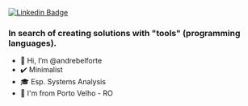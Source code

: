 [![Linkedin Badge](https://img.shields.io/badge/-Andr%C3%A9%20Belforte-blue?style=flat-square&logo=Linkedin&logoColor=white&link=https://www.linkedin.com/in/felipebelforte/)](https://www.linkedin.com/in/felipebelforte/)

<h3>In search of creating solutions with "tools" (programming languages).</h3>

- 👋 Hi, I’m @andrebelforte
- ✔️ Minimalist
- 🎓 Esp. Systems Analysis
- 📌 I'm from Porto Velho - RO

<!---
andrebelforte/andrebelforte is a ✨ special ✨ repository because its `README.md` (this file) appears on your GitHub profile.
You can click the Preview link to take a look at your changes.
--->
